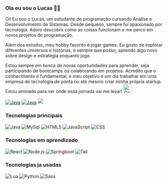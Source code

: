 ### Ola eu sou o Lucas 👋🏻
<p>Oi! Eu sou o Lucas, um estudante de programação cursando Análise e Desenvolvimento de Sistemas. Desde pequeno, sempre fui apaixonado por tecnologia. Adoro descobrir como as coisas funcionam e me perco em novos projetos de programação.

Além dos estudos, meu hobby favorito é jogar games. Eu gosto de explorar diferentes universos e histórias, e sempre que posso, aprendo algo novo sobre design e estratégia enquanto jogo.

Estou sempre em busca de novas oportunidades para aprender, seja participando de bootcamps ou colaborando em projetos. Acredito que o conhecimento é fundamental, e meu objetivo é um dia trabalhar em uma empresa de tecnologia de ponta ou até mesmo criar minha própria startup. Estou animado para ver onde essa jornada vai me levar!
<img src="https://media0.giphy.com/media/v1.Y2lkPTc5MGI3NjExcHB1aWpjdGpvYXlxY3B4eGhhZng3anE0aHJic244dTBveGxkNHF2eSZlcD12MV9pbnRlcm5hbF9naWZfYnlfaWQmY3Q9cw/OP4C9oeeSVIrwgFNAk/giphy.webp" alt="Computer man" style="width:28px;height:28px;"></p>

<div style="display: inline-block">
<a href="https://www.linkedin.com/in/lucas-almeida-miranda?utm_source=share&utm_campaign=share_via&utm_content=profile&utm_medium=android_app"><img align ="center" alt="Java" src="https://img.shields.io/badge/LinkedIn-0077B5?style=for-the-badge&logo=linkedin&logoColor=white"/></a>
<a href="https://www.tiktok.com/@uk4ss?_t=8qFJ8OJwxXx&_r=1"><img align ="center" alt="Java" src="https://img.shields.io/badge/TikTok-000000?style=for-the-badge&logo=tiktok&logoColor=white"/></a>

 

</div>




<picture>
  <source
    srcset="https://github-readme-stats.vercel.app/api?username=SoullessUkas&rank_icon=github&theme=dark"
    media="(prefers-color-scheme: dark)"
  />
  <source
    srcset="https://github-readme-stats.vercel.app/api?username=SoullessUkas&rank_icon=github"
    media="(prefers-color-scheme: light), (prefers-color-scheme: no-preference)"
  />
  <img src="https://github-readme-stats.vercel.app/api?username=SoullessUkas&rank_icon=github" />
</picture>





### Tecnologias principais

<div style="display: inline-block">
<img align ="center" alt="Java" src="https://img.shields.io/badge/Java-ED8B00?style=for-the-badge&logo=openjdk&logoColor=white"/>
<img align ="center" alt="MySql" src="https://img.shields.io/badge/MySQL-005C84?style=for-the-badge&logo=mysql&logoColor=white"/>
<img align ="center" alt="HTML5" src="https://img.shields.io/badge/HTML5-E34F26?style=for-the-badge&logo=html5&logoColor=white"/>
<img align ="center" alt="JavaScript" src="https://img.shields.io/badge/JavaScript-F7DF1E?style=for-the-badge&logo=javascript&logoColor=black"/>
<img align ="center" alt="CSS" src="https://img.shields.io/badge/CSS3-1572B6?style=for-the-badge&logo=css3&logoColor=white"/>


</div>

### Tecnologias em aprendizado
<div style="display: inline-block">
<img align ="center" alt="React" src="https://img.shields.io/badge/React-20232A?style=for-the-badge&logo=react&logoColor=61DAFB"/>
<img align ="center" alt="Node.js" src="https://img.shields.io/badge/Node.js-43853D?style=for-the-badge&logo=node.js&logoColor=white"/>
<img align ="center" alt="Springboot" src="https://img.shields.io/badge/Spring-6DB33F?style=for-the-badge&logo=spring&logoColor=white"/>
<img align ="center" alt="Tail" src="https://img.shields.io/badge/Tailwind_CSS-38B2AC?style=for-the-badge&logo=tailwind-css&logoColor=white"/>

</div>


### Tecnologias ja usadas
<div style="display: inline-block">
<img align ="center" alt="Lua" src="https://img.shields.io/badge/Lua-2C2D72?style=for-the-badge&logo=lua&logoColor=white"/>
<img align ="center" alt="Python" src="https://img.shields.io/badge/Python-14354C?style=for-the-badge&logo=python&logoColor=white"/>
<img align ="center" alt="Sass" src="https://img.shields.io/badge/Sass-CC6699?style=for-the-badge&logo=sass&logoColor=white"/>




</div>
